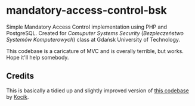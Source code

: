 # mandatory-access-control-bsk
Simple Mandatory Access Control implementation using PHP and PostgreSQL. Created for 
*Comuputer Systems Security* (*Bezpieczeństwo Systemów Komputerowych*) class at Gdańsk University of Technology.  
  
This codebase is a caricature of MVC and is overally terrible, but works. Hope it'll help somebody.

## Credits
This is basically a tidied up and slightly improved version of [this codebase](https://github.com/Kocik/pg-bsk) by [Kocik](https://github.com/Kocik).
